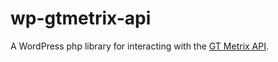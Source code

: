 # wp-gtmetrix-api

A WordPress php library for interacting with the [GT Metrix API](https://gtmetrix.com/api/).
